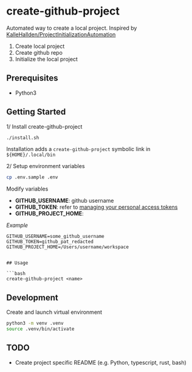 # create-github-project

Automated way to create a local project. Inspired by [KalleHallden/ProjectInitializationAutomation](https://github.com/KalleHallden/ProjectInitializationAutomation)

1. Create local project
2. Create github repo
3. Initialize the local project

## Prerequisites

- Python3

## Getting Started

1/ Install create-github-project

```bash
./install.sh
```

Installation adds a `create-github-project` symbolic link in `${HOME}/.local/bin`

2/ Setup environment variables

```bash
cp .env.sample .env
```

Modify variables

- **GITHUB_USERNAME**: github username
- **GITHUB_TOKEN**: refer to [managing your personal access tokens](https://docs.github.com/en/enterprise-server@3.9/authentication/keeping-your-account-and-data-secure/managing-your-personal-access-tokens)
- **GITHUB_PROJECT_HOME**:

_Example_

```
GITHUB_USERNAME=some_github_username
GITHUB_TOKEN=github_pat_redacted
GITHUB_PROJECT_HOME=/Users/username/workspace
```

````

## Usage

```bash
create-github-project <name>
````

## Development

Create and launch virtual environment

```bash
python3 -m venv .venv
source .venv/bin/activate
```

## TODO

- Create project specific README (e.g. Python, typescript, rust, bash)
